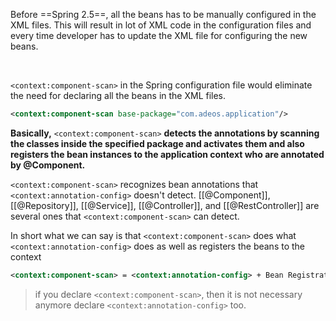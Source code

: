 Before ==Spring 2.5==, all the beans has to be manually configured in the XML files. This will result in lot of XML code in the configuration files and every time developer has to update the XML file for configuring the new beans.

<br>

`<context:component-scan>` in the Spring configuration file would eliminate the need for declaring all the beans in the XML files.

```xml
<context:component-scan base-package="com.adeos.application"/>
```

**Basically,** `<context:component-scan>` **detects the annotations by scanning the classes inside the specified package and activates them and also registers the bean instances to the application context who are annotated by @Component.**

`<context:component-scan>` recognizes bean annotations that `<context:annotation-config>` doesn't detect. [[@Component]], [[@Repository]], [[@Service]], [[@Controller]], and [[@RestController]] are several ones that `<context:component-scan>` can detect.

In short what we can say is that `<context:component-scan>` does what `<context:annotation-config>` does as well as registers the beans to the context

```xml
<context:component-scan> = <context:annotation-config> + Bean Registration
```

> if you declare `<context:component-scan>`, then it is not necessary anymore declare `<context:annotation-config>` too.

